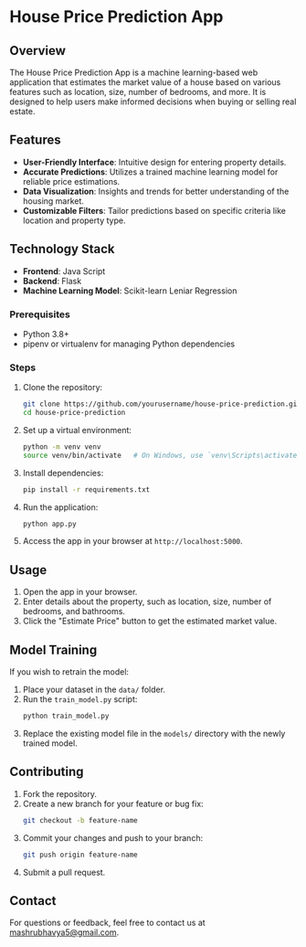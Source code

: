 # House Price Prediction App

## Overview
The House Price Prediction App is a machine learning-based web application that estimates the market value of a house based on various features such as location, size, number of bedrooms, and more. It is designed to help users make informed decisions when buying or selling real estate.

## Features
- **User-Friendly Interface**: Intuitive design for entering property details.
- **Accurate Predictions**: Utilizes a trained machine learning model for reliable price estimations.
- **Data Visualization**: Insights and trends for better understanding of the housing market.
- **Customizable Filters**: Tailor predictions based on specific criteria like location and property type.

## Technology Stack
- **Frontend**: Java Script
- **Backend**: Flask
- **Machine Learning Model**: Scikit-learn Leniar Regression

### Prerequisites
- Python 3.8+
- pipenv or virtualenv for managing Python dependencies

### Steps
1. Clone the repository:
   ```bash
   git clone https://github.com/yourusername/house-price-prediction.git
   cd house-price-prediction
   ```
2. Set up a virtual environment:
   ```bash
   python -m venv venv
   source venv/bin/activate   # On Windows, use `venv\Scripts\activate`
   ```
3. Install dependencies:
   ```bash
   pip install -r requirements.txt
   ```
4. Run the application:
   ```bash
   python app.py
   ```
5. Access the app in your browser at `http://localhost:5000`.

## Usage
1. Open the app in your browser.
2. Enter details about the property, such as location, size, number of bedrooms, and bathrooms.
3. Click the "Estimate Price" button to get the estimated market value.




## Model Training
If you wish to retrain the model:
1. Place your dataset in the `data/` folder.
2. Run the `train_model.py` script:
   ```bash
   python train_model.py
   ```
3. Replace the existing model file in the `models/` directory with the newly trained model.

## Contributing
1. Fork the repository.
2. Create a new branch for your feature or bug fix:
   ```bash
   git checkout -b feature-name
   ```
3. Commit your changes and push to your branch:
   ```bash
   git push origin feature-name
   ```
4. Submit a pull request.

## Contact
For questions or feedback, feel free to contact us at mashrubhavya5@gmail.com.
